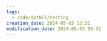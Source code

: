 ```yaml
---
tags:
  - code/dotNET/testing
creation_date: 2024-05-03 12:31
modification_date: 2024-05-03 08:32
---
```

